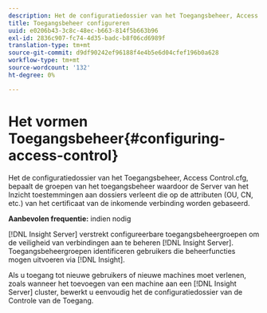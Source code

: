 ```yaml
---
description: Het de configuratiedossier van het Toegangsbeheer, Access Control.cfg, bepaalt de groepen van het toegangsbeheer waardoor de Server van het Inzicht toestemmingen aan dossiers verleent die op de attributen (OU, CN, etc.) van het certificaat van de inkomende verbinding worden gebaseerd.
title: Toegangsbeheer configureren
uuid: e0206b43-3c8c-48ec-b663-814f5b663b96
exl-id: 2836c907-fc74-4d35-badc-b8f06cd6989f
translation-type: tm+mt
source-git-commit: d9df90242ef96188f4e4b5e6d04cfef196b0a628
workflow-type: tm+mt
source-wordcount: '132'
ht-degree: 0%

---
```


# Het vormen Toegangsbeheer{#configuring-access-control}

Het de configuratiedossier van het Toegangsbeheer, Access Control.cfg, bepaalt de groepen van het toegangsbeheer waardoor de Server van het Inzicht toestemmingen aan dossiers verleent die op de attributen (OU, CN, etc.) van het certificaat van de inkomende verbinding worden gebaseerd.

**Aanbevolen frequentie:** indien nodig

[!DNL Insight Server] verstrekt configureerbare toegangsbeheergroepen om de veiligheid van verbindingen aan te beheren  [!DNL Insight Server]. Toegangsbeheergroepen identificeren gebruikers die beheerfuncties mogen uitvoeren via [!DNL Insight].

Als u toegang tot nieuwe gebruikers of nieuwe machines moet verlenen, zoals wanneer het toevoegen van een machine aan een [!DNL Insight Server] cluster, bewerkt u eenvoudig het de configuratiedossier van de Controle van de Toegang.
